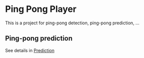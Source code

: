 # Ping Pong Player

This is a project for ping-pong detection, ping-pong prediction, ...


## Ping-pong prediction
See details in [Prediction](/ball_simulate_v2/README.md)